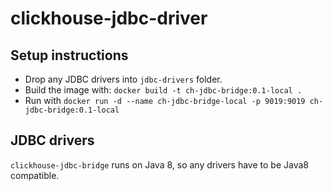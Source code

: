 # clickhouse-jdbc-driver
## Setup instructions
* Drop any JDBC drivers into `jdbc-drivers` folder.
* Build the image with: `docker build -t ch-jdbc-bridge:0.1-local .` 
* Run with `docker run -d --name ch-jdbc-bridge-local -p 9019:9019 ch-jdbc-bridge:0.1-local`



## JDBC drivers
`clickhouse-jdbc-bridge` runs on Java 8, so any drivers have to be Java8 compatible. 
